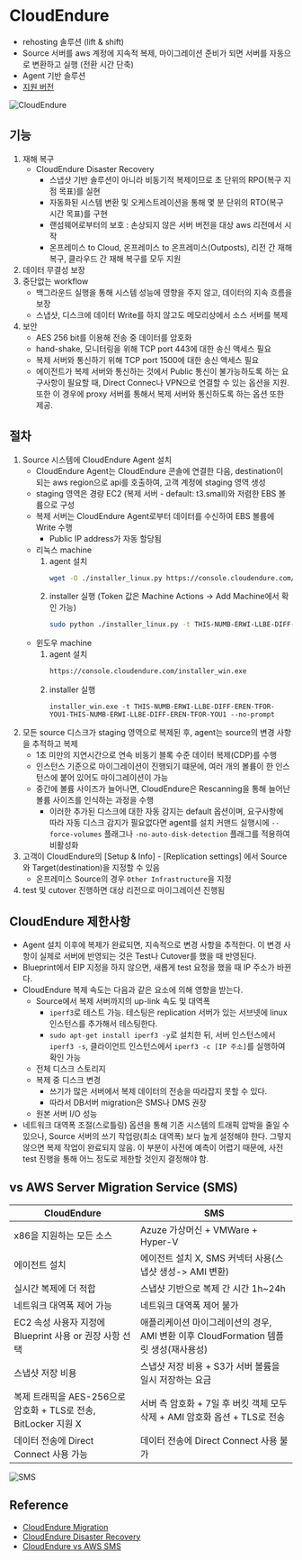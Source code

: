 # CloudEndure
- rehosting 솔루션 (lift & shift)
- Source 서버를 aws 계정에 지속적 복제, 마이그레이션 준비가 되면 서버를 자동으로 변환하고 실행 (전환 시간 단축)
- Agent 기반 솔루션 
- [지원 버전](https://docs.cloudendure.com/#Getting_Started_with_CloudEndure/Supported_Operating_Systems/Supported_Operating_Systems.htm#Supported_Operating_Systems%3FTocPath%3DNavigation%7CGetting%2520Started%2520with%2520CloudEndure%7CSupported%2520Operating%2520Systems%7C_____0) 

![CloudEndure](https://d2908q01vomqb2.cloudfront.net/fc074d501302eb2b93e2554793fcaf50b3bf7291/2020/06/08/CloudEndure-Migration.png)

## 기능 
1. 재해 복구
    - CloudEndure Disaster Recovery
        - 스냅샷 기반 솔루션이 아니라 비동기적 복제이므로 초 단위의 RPO(복구 지점 목표)를 실현
        - 자동화된 시스템 변환 및 오케스트레이션을 통해 몇 분 단위의 RTO(복구 시간 목표)를 구현
        - 랜섬웨어로부터의 보호 : 손상되지 않은 서버 버전을 대상 aws 리전에서 시작
        - 온프레미스 to Cloud, 온프레미스 to 온프레미스(Outposts), 리전 간 재해 복구, 클라우드 간 재해 복구를 모두 지원
2. 데이터 무결성 보장
3. 중단없는 workflow
    - 백그라운드 실행을 통해 시스템 성능에 영향을 주지 않고, 데이터의 지속 흐름을 보장
    - 스냅샷, 디스크에 데이터 Write를 하지 않고도 메모리상에서 소스 서버를 복제
4. 보안
    - AES 256 bit를 이용해 전송 중 데이터를 암호화
    - hand-shake, 모니터링을 위해 TCP port 443에 대한 송신 액세스 필요
    - 복제 서버와 통신하기 위해 TCP port 1500에 대한 송신 액세스 필요
    - 에이전트가 복제 서버와 통신하는 것에서 Public 통신이 불가능하도록 하는 요구사항이 필요할 때, Direct Connec나 VPN으로 연결할 수 있는 옵션을 지원. 또한 이 경우에 proxy 서버를 통해서 복제 서버와 통신하도록 하는 옵션 또한 제공.

## 절차
1. Source 시스템에 CloudEndure Agent 설치
    - CloudEndure Agent는 CloudEndure 콘솔에 연결한 다음, destination이 되는 aws region으로 api를 호출하여, 고객 계정에 staging 영역 생성
    - staging 영역은 경량 EC2 (복제 서버 - default: t3.small)와 저렴한 EBS 볼륨으로 구성
    - 복제 서버는 CloudEndure Agent로부터 데이터를 수신하여 EBS 볼륨에 Write 수행
        - Public IP address가 자동 할당됨
    - 리눅스 machine
        1. agent 설치 
            ```sh
            wget -O ./installer_linux.py https://console.cloudendure.com/installer_linux.py
            ``` 
        2. installer 실행 (Token 값은 Machine Actions -> Add Machine에서 확인 가능)
            ```sh
            sudo python ./installer_linux.py -t THIS-NUMB-ERWI-LLBE-DIFF-EREN-TFOR-YOU1-THIS-NUMB-ERWI-LLBE-DIFF-EREN-TFOR-YOU1 --no-prompt
            ```
    - 윈도우 machine
        1. agent 설치
            ```sh
            https://console.cloudendure.com/installer_win.exe
            ```
        2. installer 실행
            ```
            installer_win.exe -t THIS-NUMB-ERWI-LLBE-DIFF-EREN-TFOR-YOU1-THIS-NUMB-ERWI-LLBE-DIFF-EREN-TFOR-YOU1 --no-prompt
            ```
2. 모든 source 디스크가 staging 영역으로 복제된 후, agent는 source의 변경 사항을 추적하고 복제
    - 1초 미만의 지연시간으로 연속 비동기 블록 수준 데이터 복제(CDP)를 수행
    - 인스턴스 기준으로 마이그레이션이 진행되기 떄문에, 여러 개의 볼륨이 한 인스턴스에 붙어 있어도 마이그레이션이 가능
    - 중간에 볼륨 사이즈가 늘어나면, CloudEndure은 Rescanning을 통해 늘어난 볼륨 사이즈를 인식하는 과정을 수행
        - 이러한 추가된 디스크에 대한 자동 감지는 default 옵션이며, 요구사항에 따라 자동 디스크 감지가 필요없다면 agent를 설치 커맨드 실행시에 `--force-volumes` 플래그나  `-no-auto-disk-detection` 플래그를 적용하여 비활성화
3. 고객이 CloudEndure의 [Setup & Info] - [Replication settings] 에서 Source와 Target(destination)을 지정할 수 있음
    - 온프레미스 Source의 경우 `Other Infrastructure`을 지정
4. test 및 cutover 진행하면 대상 리전으로 마이그레이션 진행됨

## CloudEndure 제한사항
- Agent 설치 이후에 복제가 완료되면, 지속적으로 변경 사항을 추적한다. 이 변경 사항이 실제로 서버에 반영되는 것은 Test나 Cutover를 했을 때 반영된다.
- Blueprint에서 EIP 지정을 하지 않으면, 새롭게 test 요청을 했을 때 IP 주소가 바뀐다.
- CloudEndure 복제 속도는 다음과 같은 요소에 의해 영향을 받는다.
    - Source에서 복제 서버까지의 up-link 속도 및 대역폭 
        - `iperf3`로 테스트 가능. 테스팅은 replication 서버가 있는 서브넷에 linux 인스턴스를 추가해서 테스팅한다.
        - `sudo apt-get install iperf3 -y`로 설치한 뒤, 서버 인스턴스에서 `iperf3 -s`, 클라이언트 인스턴스에서 `iperf3 -c [IP 주소]`를 실행하여 확인 가능
    - 전체 디스크 스토리지
    - 복제 중 디스크 변경
        - 쓰기가 많은 서버에서 복제 데이터의 전송을 따라잡지 못할 수 있다.
        - 따라서 DB서버 migration은 SMS나 DMS 권장
    - 원본 서버 I/O 성능
- 네트워크 대역폭 조절(스로틀링) 옵션을 통해 기존 시스템의 트래픽 압박을 줄일 수 있으나, Source 서버의 쓰기 작업량(최소 대역폭) 보다 높게 설정해야 한다. 그렇지 않으면 복제 작업이 완료되지 않음. 이 부분이 사전에 예측이 어렵기 때문에, 사전 test 진행을 통해 어느 정도로 제한할 것인지 결정해야 함.

## vs AWS Server Migration Service (SMS)
|CloudEndure|SMS|
|--- | --- |
|x86을 지원하는 모든 소스|Azuze 가상머신 + VMWare + Hyper-V|
|에이전트 설치 | 에이전트 설치 X, SMS 커넥터 사용(스냅샷 생성-> AMI 변환)|
|실시간 복제에 더 적합 | 스냅샷 기반으로 복제 간 시간 1h~24h|
|네트워크 대역폭 제어 가능 | 네트워크 대역폭 제어 불가|
|EC2 속성 사용자 지정에 Blueprint 사용 or 권장 사항 선택 | 애플리케이션 마이그레이션의 경우, AMI 변환 이후 CloudFormation 템플릿 생성(재사용성)|
|스냅샷 저장 비용| 스냅샷 저장 비용 + S3가 서버 볼륨을 일시 저장하는 요금|
|복제 트래픽을 AES-256으로 암호화 + TLS로 전송, BitLocker 지원 X | 서버 측 암호화 + 7일 후 버킷 객체 모두 삭제 + AMI 암호화 옵션 + TLS로 전송|
|데이터 전송에 Direct Connect 사용 가능 | 데이터 전송에 Direct Connect 사용 불가 |

![SMS](https://d2908q01vomqb2.cloudfront.net/fc074d501302eb2b93e2554793fcaf50b3bf7291/2020/06/08/AWS-Server-Migration-Service.png)

## Reference
- [CloudEndure Migration](https://aws.amazon.com/ko/cloudendure-migration/)
- [CloudEndure Disaster Recovery](https://aws.amazon.com/ko/cloudendure-disaster-recovery/)
- [CloudEndure vs AWS SMS](https://aws.amazon.com/ko/blogs/architecture/field-notes-choosing-a-rehost-migration-tool-cloudendure-or-aws-sms/)
